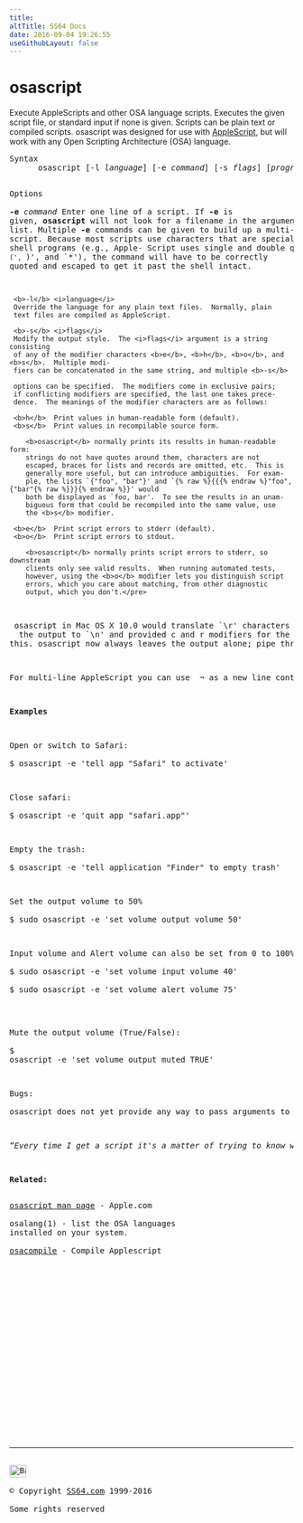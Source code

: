 ```yaml
---
title:
altTitle: SS64 Docs
date: 2016-09-04 19:26:55
useGithubLayout: false
---
```

<!-- #BeginLibraryItem "/Library/head_osx.lbi" --><!-- #EndLibraryItem --><h1>osascript</h1> 
<p>Execute AppleScripts and other OSA language scripts. Executes
  the given script file, or standard input if none is
given. Scripts can be plain text or compiled scripts. osascript was
designed for use with <a href="http://www.apple.com/applescript/">AppleScript</a>,
but will work with any Open Scripting Architecture (OSA) language.</p>
<pre>Syntax
      osascript [-l <i>language</i>] [-e <i>command</i>] [-s <i>flags</i>] [<i>programfile</i>]

Options<i>
</i>   
     <b>-e</b> <i>command</i>
     Enter one line of a script.  If <b>-e</b> is given, <b>osascript</b> will not
     look for a filename in the argument list.  Multiple <b>-e</b> commands can 
     be given to build up a multi-line script.  Because most scripts use
     characters that are special to many shell programs (e.g., Apple-
     Script uses single and double quote marks, `(', `)', and `*'),
     the command will have to be correctly quoted and escaped to
     get it past the shell intact.

     <b>-l</b> <i>language</i>
     Override the language for any plain text files.  Normally, plain
     text files are compiled as AppleScript.

     <b>-s</b> <i>flags</i>
     Modify the output style.  The <i>flags</i> argument is a string consisting
     of any of the modifier characters <b>e</b>, <b>h</b>, <b>o</b>, and <b>s</b>.  Multiple modi-
     fiers can be concatenated in the same string, and multiple <b>-s</b>

     options can be specified.  The modifiers come in exclusive pairs;
     if conflicting modifiers are specified, the last one takes prece-
     dence.  The meanings of the modifier characters are as follows:

     <b>h</b>  Print values in human-readable form (default).
     <b>s</b>  Print values in recompilable source form.

        <b>osascript</b> normally prints its results in human-readable form:
        strings do not have quotes around them, characters are not
        escaped, braces for lists and records are omitted, etc.  This is
        generally more useful, but can introduce ambiguities.  For exam-
        ple, the lists `{"foo", "bar"}' and `{% raw %}{{{% endraw %}"foo", {"bar"{% raw %}}}{% endraw %}}' would
        both be displayed as `foo, bar'.  To see the results in an unam-
        biguous form that could be recompiled into the same value, use
        the <b>s</b> modifier.

     <b>e</b>  Print script errors to stderr (default).
     <b>o</b>  Print script errors to stdout.

        <b>osascript</b> normally prints script errors to stderr, so downstream
        clients only see valid results.  When running automated tests,
        however, using the <b>o</b> modifier lets you distinguish script
        errors, which you care about matching, from other diagnostic
        output, which you don't.</pre>
<p> osascript in Mac OS X 10.0 would translate `\r' characters in
  the output to `\n' and provided c and r modifiers for the -s option to change
this. osascript now always leaves the output alone; pipe through <a href="tr.html">tr</a> if necessary.</p>
<p>For multi-line AppleScript you can use  ¬ as a new line continuation character, press <span class="code">Option-L</span> to  enter this into your text editor.</p>
<p><b>Examples</b></p>
<p>Open or switch to Safari:<br>
<span class="code">$ osascript -e 'tell app "Safari" to activate'</span></p>
<p>Close safari: <span class="code"><br>
$ osascript -e 'quit app "safari.app"'</span></p>
<p>Empty the trash:<span class="code"><br>
$ osascript -e 'tell application "Finder" to empty trash'</span></p>
<p>Set the output volume to 50%<span class="code"><br>
$ sudo osascript -e 'set volume output volume 50'</span></p>
<p>Input volume and Alert volume can also be set from 0 to 100%: <br>
<span class="code">$ sudo osascript -e 'set volume input volume 40'</span><br>
<span class="code">$ sudo osascript -e 'set volume alert volume 75'</span><br>
</p>
<p>Mute the output volume (True/False):<br>
<span class="code">$ 
osascript -e 'set volume output muted TRUE'</span></p>
<p>Bugs:<br>
osascript does not yet provide any way to pass arguments to the script.</p>
<p class="quote"><i>“Every time I get a script it's a matter of trying to know what I could do with it. I see colors, imagery. It has to have a smell. It's like falling in love. You can't give a reason why” ~ Paul Newman</i></p>
<p><b>Related:</b></p>
<a href="https://developer.apple.com/legacy/library/documentation/Darwin/Reference/ManPages/man1/osascript.1.html">osascript man page</a> - Apple.com<br>
osalang(1) - list the OSA languages
installed on your system.<br>
<a href="osacompile.html">osacompile</a> - Compile Applescript<p></p><!-- #BeginLibraryItem "/Library/foot_osx.lbi" --><p><script async="" src="//pagead2.googlesyndication.com/pagead/js/adsbygoogle.js"></script>
<!-- OSX300 -->
<ins class="adsbygoogle" style="display:inline-block;width:300px;height:250px" data-ad-client="ca-pub-6140977852749469" data-ad-slot="1823340303"></ins>
<script>
(adsbygoogle = window.adsbygoogle || []).push({});
</script></p>
<hr>
<div id="bl" class="footer"><a href="#"><img src="../images/top.png" width="30" height="22" alt="Back to the Top"></a></div>
<div id="br" class="footer, tagline">© Copyright <a href="http://ss64.com/">SS64.com</a> 1999-2016<br>
Some rights reserved</div><!-- #EndLibraryItem -->
